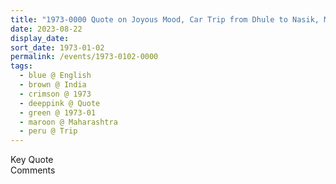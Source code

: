 ```yaml
---
title: "1973-0000 Quote on Joyous Mood, Car Trip from Dhule to Nasik, Maharashtra, India"
date: 2023-08-22
display_date: 
sort_date: 1973-01-02
permalink: /events/1973-0102-0000
tags:
  - blue @ English
  - brown @ India
  - crimson @ 1973
  - deeppink @ Quote
  - green @ 1973-01
  - maroon @ Maharashtra
  - peru @ Trip
---
```


<wave-list>
  <list-title color="green" width="75">Key Quote</list-title>
  <list-item color="BlanchedAlmond"  width="200"></list-item>
  <list-item color="Lavender"></list-item>
  <list-item color="BlanchedAlmond"></list-item>
</wave-list>

<br>

<wave-list>
  <list-title color="green" width="75">Comments</list-title>
  <list-item color="BlanchedAlmond"  width="200"></list-item>
  <list-item color="Lavender"></list-item>
  <list-item color="BlanchedAlmond"></list-item>
</wave-list>